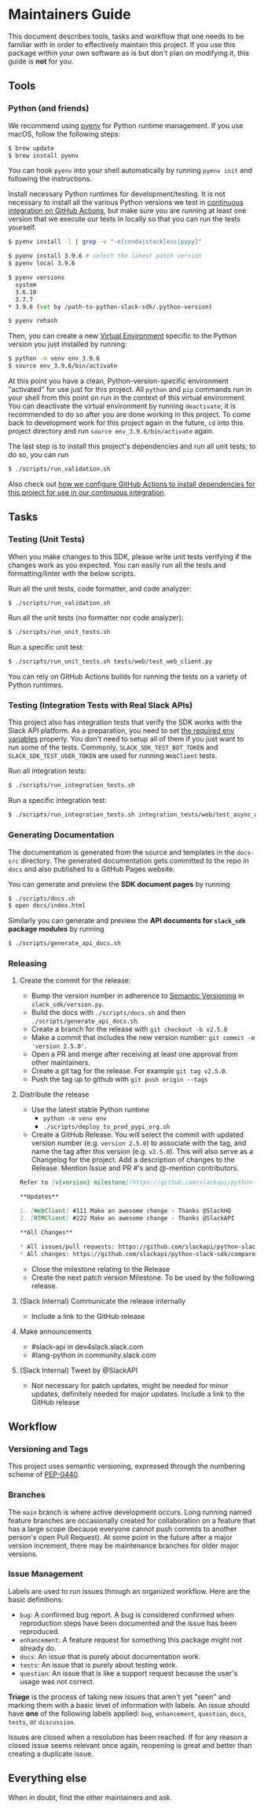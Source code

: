 # Maintainers Guide

This document describes tools, tasks and workflow that one needs to be familiar with in order to effectively maintain
this project. If you use this package within your own software as is but don't plan on modifying it, this guide is
**not** for you.

## Tools

### Python (and friends)

We recommend using [pyenv](https://github.com/pyenv/pyenv) for Python runtime management. If you use macOS, follow the following steps:

```bash
$ brew update
$ brew install pyenv
```

You can hook `pyenv` into your shell automatically by running `pyenv init` and following the instructions.

Install necessary Python runtimes for development/testing. It is not necessary
to install all the various Python versions we test in [continuous integration on
GitHub Actions](https://github.com/slackapi/python-slack-sdk/blob/main/.github/workflows/ci-build.yml),
but make sure you are running at least one version that we execute our tests in
locally so that you can run the tests yourself.

```bash
$ pyenv install -l | grep -v "-e[conda|stackless|pypy]"

$ pyenv install 3.9.6 # select the latest patch version
$ pyenv local 3.9.6

$ pyenv versions
  system
  3.6.10
  3.7.7
* 3.9.6 (set by /path-to-python-slack-sdk/.python-version)

$ pyenv rehash
```

Then, you can create a new [Virtual Environment](https://docs.python.org/3/tutorial/venv.html) specific to the Python version you just installed by running:

```bash
$ python -m venv env_3.9.6
$ source env_3.9.6/bin/activate
```

At this point you have a clean, Python-version-specific environment "activated" for
use just for this project. All `python` and `pip` commands run in your shell
from this point on run in the context of this virtual environment. You can
deactivate the virtual environment by running `deactivate`; it is recommended to
do so after you are done working in this project. To come back to development
work for this project again in the future, `cd` into this project directory and
run `source env_3.9.6/bin/activate` again.

The last step is to install this project's dependencies and run all unit tests; to do so, you can run

```bash
$ ./scripts/run_validation.sh 
```

Also check out [how
we configure GitHub Actions to install dependencies for this project for use in
our continuous integration](https://github.com/slackapi/python-slack-sdk/blob/v3.17.0/.github/workflows/ci-build.yml#L28-L32).

## Tasks

### Testing (Unit Tests)

When you make changes to this SDK, please write unit tests verifying if the changes work as you expected. You can easily run all the tests and formatting/linter with the below scripts.

Run all the unit tests, code formatter, and code analyzer:

```bash
$ ./scripts/run_validation.sh 
```

Run all the unit tests (no formatter nor code analyzer):

```bash
$ ./scripts/run_unit_tests.sh
```

Run a specific unit test:

```bash
$ ./scripts/run_unit_tests.sh tests/web/test_web_client.py
```

You can rely on GitHub Actions builds for running the tests on a variety of Python runtimes.

### Testing (Integration Tests with Real Slack APIs)

This project also has integration tests that verify the SDK works with the Slack API platform. As a preparation, you need to set [the required env variables](https://github.com/slackapi/python-slack-sdk/blob/main/integration_tests/env_variable_names.py) properly. You don't need to setup all of them if you just want to run some of the tests. Commonly, `SLACK_SDK_TEST_BOT_TOKEN` and `SLACK_SDK_TEST_USER_TOKEN` are used for running `WebClient` tests.

Run all integration tests:

```bash
$ ./scripts/run_integration_tests.sh
```

Run a specific integration test:

```bash
$ ./scripts/run_integration_tests.sh integration_tests/web/test_async_web_client.py
```

### Generating Documentation

The documentation is generated from the source and templates in the `docs-src` directory. The generated documentation
gets committed to the repo in `docs` and also published to a GitHub Pages website.

You can generate and preview the **SDK document pages** by running

```bash
$ ./scripts/docs.sh
$ open docs/index.html
```

Similarly you can generate and preview the **API documents for `slack_sdk` package modules** by running

```bash
$ ./scripts/generate_api_docs.sh
```

### Releasing

1. Create the commit for the release:

   - Bump the version number in adherence to [Semantic Versioning](http://semver.org/) in `slack_sdk/version.py`.
   - Build the docs with `./scripts/docs.sh` and then `./scripts/generate_api_docs.sh`.
   - Create a branch for the release with `git checkout -b v2.5.0`
   - Make a commit that includes the new version number: `git commit -m 'version 2.5.0'`.
   - Open a PR and merge after receiving at least one approval from other maintainers.
   - Create a git tag for the release. For example `git tag v2.5.0`.
   - Push the tag up to github with `git push origin --tags`

2. Distribute the release

   - Use the latest stable Python runtime
     - `python -m venv env`
     - `./scripts/deploy_to_prod_pypi_org.sh`
   - Create a GitHub Release. You will select the commit with updated version number (e.g. `version 2.5.0`) to associate with the tag, and name the tag after this version (e.g. `v2.5.0`). This will also serve as a Changelog for the project. Add a description of changes to the Release. Mention Issue and PR #'s and @-mention contributors.

   ```markdown
   Refer to [v{version} milestone](https://github.com/slackapi/python-slack-sdk/milestone/{TODO}?closed=1) to know the complete list of the issues resolved by this release.

   **Updates**

   1. [WebClient] #111 Make an awesome change - Thanks @SlackHQ
   2. [RTMClient] #222 Make an awesome change - Thanks @SlackAPI

   **All Changes**

   * All issues/pull requests: https://github.com/slackapi/python-slack-sdk/milestone/{milestone for the release}
   * All changes: https://github.com/slackapi/python-slack-sdk/compare/{the previous release version tag}...{the release version tag}
   ```

   - Close the milestone relating to the Release
   - Create the next patch version Milestone. To be used by the following release. 

3. (Slack Internal) Communicate the release internally

   - Include a link to the GitHub release

4. Make announcements

   - #slack-api in dev4slack.slack.com
   - #lang-python in community.slack.com

5. (Slack Internal) Tweet by @SlackAPI

   - Not necessary for patch updates, might be needed for minor updates, definitely needed for major updates. Include a link to the GitHub release

## Workflow

### Versioning and Tags

This project uses semantic versioning, expressed through the numbering scheme of
[PEP-0440](https://www.python.org/dev/peps/pep-0440/).

### Branches

The `main` branch is where active development occurs. Long running named feature branches are occasionally created for
collaboration on a feature that has a large scope (because everyone cannot push commits to another person's open Pull
Request). At some point in the future after a major version increment, there may be maintenance branches for older major
versions.

### Issue Management

Labels are used to run issues through an organized workflow. Here are the basic definitions:

- `bug`: A confirmed bug report. A bug is considered confirmed when reproduction steps have been
  documented and the issue has been reproduced.
- `enhancement`: A feature request for something this package might not already do.
- `docs`: An issue that is purely about documentation work.
- `tests`: An issue that is purely about testing work.
- `question`: An issue that is like a support request because the user's usage was not correct.

**Triage** is the process of taking new issues that aren't yet "seen" and marking them with a basic level of information
with labels. An issue should have **one** of the following labels applied: `bug`, `enhancement`, `question`, `docs`, `tests`, or `discussion`.

Issues are closed when a resolution has been reached. If for any reason a closed issue seems relevant once again,
reopening is great and better than creating a duplicate issue.

## Everything else

When in doubt, find the other maintainers and ask.
